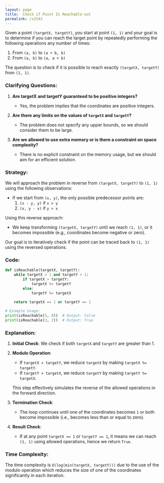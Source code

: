 ```yaml
---
layout: page
title:  Check if Point Is Reachable-out
permalink: /s2543
---
```

Given a point `(targetX, targetY)`, you start at point `(1, 1)` and your goal is to determine if you can reach the target point by repeatedly performing the following operations any number of times:

1. From `(a, b)` to `(a + b, b)`
2. From `(a, b)` to `(a, a + b)`

The question is to check if it is possible to reach exactly `(targetX, targetY)` from `(1, 1)`.

### Clarifying Questions:
1. **Are targetX and targetY guaranteed to be positive integers?**
   - Yes, the problem implies that the coordinates are positive integers.
  
2. **Are there any limits on the values of `targetX` and `targetY`?**
   - The problem does not specify any upper bounds, so we should consider them to be large.

3. **Are we allowed to use extra memory or is there a constraint on space complexity?**
   - There is no explicit constraint on the memory usage, but we should aim for an efficient solution.

### Strategy:

We will approach the problem in reverse from `(targetX, targetY)` to `(1, 1)` using the following observations:

- If we start from `(x, y)`, the only possible predecessor points are:
  1. `(x - y, y)` if `x > y`
  2. `(x, y - x)` if `y > x`

Using this reverse approach:
- We keep transforming `(targetX, targetY)` until we reach `(1, 1)`, or it becomes impossible (e.g., coordinates become negative or zero).

Our goal is to iteratively check if the point can be traced back to `(1, 1)` using the reversed operations.

### Code:

```python
def isReachable(targetX, targetY):
    while targetX > 1 and targetY > 1:
        if targetX > targetY:
            targetX %= targetY
        else:
            targetY %= targetX
            
    return targetX == 1 or targetY == 1

# Example Usage:
print(isReachable(5, 8))  # Output: False
print(isReachable(3, 2))  # Output: True
```

### Explanation:

1. **Initial Check**: We check if both `targetX` and `targetY` are greater than 1.
2. **Modulo Operation**:
   - If `targetX > targetY`, we reduce `targetX` by making `targetX %= targetY`.
   - If `targetY > targetX`, we reduce `targetY` by making `targetY %= targetX`.
   
   This step effectively simulates the reverse of the allowed operations in the forward direction.
3. **Termination Check**:
   - The loop continues until one of the coordinates becomes `1` or both become impossible (i.e., becomes less than or equal to zero).
4. **Result Check**:
   - If at any point `targetX == 1` or `targetY == 1`, it means we can reach `(1, 1)` using allowed operations, hence we return `True`.

### Time Complexity:

The time complexity is `O(log(min(targetX, targetY)))` due to the use of the modulo operation which reduces the size of one of the coordinates significantly in each iteration.